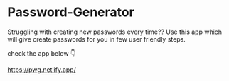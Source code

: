 # Password-Generator
 Struggling with creating new passwords every time??
 Use this app which will give create passwords for you in few user friendly steps.
 
 check the app below 👇
 
 https://pwg.netlify.app/
